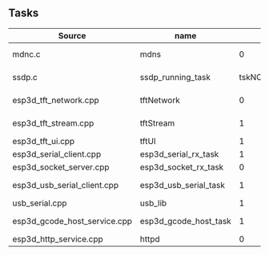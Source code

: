 ## Tasks

| Source                     | name                     | core            | size        | priority  (0~25)   | description             |
|-----------                 |-------------             |-----------      |-------------|-------------       |-------------            |
|mdnc.c                      | mdns                     | 0               | 4096        | 1                  | mdns component          |
|ssdp.c                      | ssdp_running_task        | tskNO_AFFINITY  | 4096        | tskIDLE_PRIORITY+5 | ssdp component          |
|esp3d_tft_network.cpp       | tftNetwork               | 0               | 4096        | 0                  | Network tasks           |
|esp3d_tft_stream.cpp        | tftStream                | 1               | 4096        | 0                  | Stream tasks            |
|esp3d_tft_ui.cpp            | tftUI                    | 1               | 4096        | 0                  | UI tasks                |
|esp3d_serial_client.cpp     | esp3d_serial_rx_task     | 1               | 4096        | 10                 | serial tasks            |
|esp3d_socket_server.cpp     | esp3d_socket_rx_task     | 0               | 4096        | 5                  | telnet tasks            |
|esp3d_usb_serial_client.cpp | esp3d_usb_serial_task    | 1               | 4096        | 10                 | serial usb tasks        |
|usb_serial.cpp              | usb_lib                  | 1               | 4096        | 10                 | usb tasks               |
|esp3d_gcode_host_service.cpp| esp3d_gcode_host_task    | 1               | 4096        | 5                  | stream tasks            |
|esp3d_http_service.cpp      | httpd                    | 0               | 1024*8      | tskIDLE_PRIORITY+5 | httpd tasks             |
